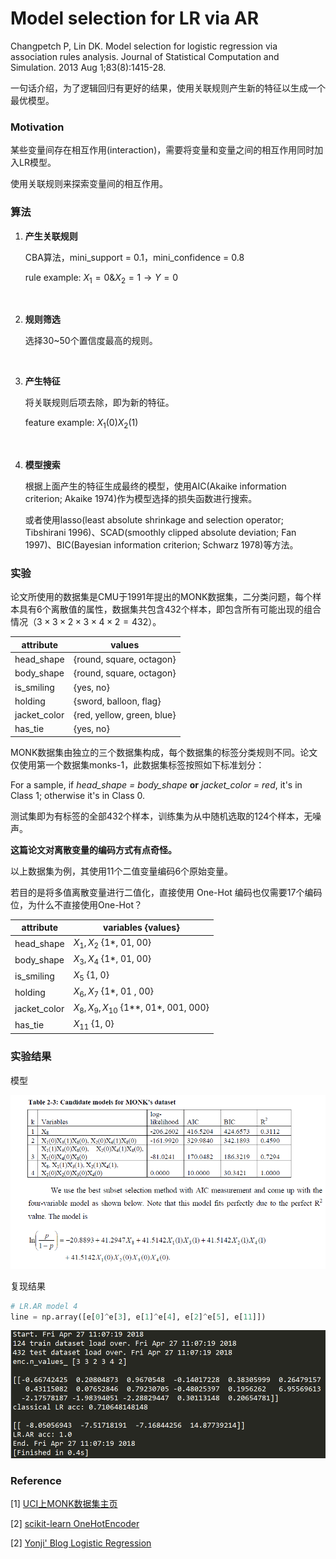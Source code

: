 #  Model selection for LR via AR



Changpetch P, Lin DK. Model selection for logistic regression via association rules analysis. Journal of Statistical Computation and Simulation. 2013 Aug 1;83(8):1415-28.

一句话介绍，为了逻辑回归有更好的结果，使用关联规则产生新的特征以生成一个最优模型。



### Motivation

某些变量间存在相互作用(interaction)，需要将变量和变量之间的相互作用同时加入LR模型。

使用关联规则来探索变量间的相互作用。



### 算法

1. **产生关联规则**

   CBA算法，mini_support = 0.1，mini_confidence = 0.8

   rule example: $X_1=0 \& X_2=1\rightarrow Y=0$

   ​

2. **规则筛选**

   选择30~50个置信度最高的规则。

   ​

3. **产生特征**

   将关联规则后项去除，即为新的特征。

   feature example: $X_1(0)X_2(1)$

   ​

4. **模型搜索**

   根据上面产生的特征生成最终的模型，使用AIC(Akaike information criterion; Akaike 1974)作为模型选择的损失函数进行搜索。

   或者使用lasso(least absolute shrinkage and selection operator; Tibshirani 1996)、SCAD(smoothly clipped absolute deviation; Fan 1997)、BIC(Bayesian information criterion; Schwarz 1978)等方法。




### 实验

论文所使用的数据集是CMU于1991年提出的MONK数据集，二分类问题，每个样本具有6个离散值的属性，数据集共包含432个样本，即包含所有可能出现的组合情况（$3\times3\times2\times3\times4\times2=432$）。

|attribute|values|
|---|---|
|head_shape|{round, square, octagon}|
|body_shape|{round, square, octagon}|
|is_smiling|{yes, no}|
|holding|{sword, balloon, flag}|
|jacket_color|{red, yellow, green, blue}|
|has_tie|{yes, no}|

MONK数据集由独立的三个数据集构成，每个数据集的标签分类规则不同。论文仅使用第一个数据集monks-1，此数据集标签按照如下标准划分：

For a sample, if *head_shape = body_shape* **or** *jacket_color = red*,  it's in Class 1; otherwise it's in Class 0.

测试集即为有标签的全部432个样本，训练集为从中随机选取的124个样本，无噪声。



**这篇论文对离散变量的编码方式有点奇怪。**

以上数据集为例，其使用11个二值变量编码6个原始变量。

若目的是将多值离散变量进行二值化，直接使用 One-Hot 编码也仅需要17个编码位，为什么不直接使用One-Hot？

|attribute|variables {values}|
|---|---|
|head_shape|$X_1,X_2$ {1\*, 01, 00}|
|body_shape|$X_3,X_4$ {1\*, 01, 00}|
|is_smiling|$X_5$ {1, 0}|
|holding|$X_6,X_7$ {1\*, 01 , 00}|
|jacket_color|$X_8,X_9,X_{10}$ {1\*\*, 01\*, 001, 000}|
|has_tie|$X_{11}$ {1, 0}|

### 实验结果

模型

![模型](img/monk.model.PNG)

复现结果
```python
# LR.AR model 4
line = np.array([e[0]^e[3], e[1]^e[4], e[2]^e[5], e[11]])
```


![复现结果](img/monk.result.PNG)



### Reference

\[1] [UCI上MONK数据集主页](https://archive.ics.uci.edu/ml/datasets/MONK's+Problems)

\[2] [scikit-learn OneHotEncoder](http://scikit-learn.org/stable/modules/generated/sklearn.preprocessing.OneHotEncoder.html)

\[2] [Yonji' Blog Logistic Regression](https://amoko.github.io/2018/03/28/Logistic-Regression.html)
